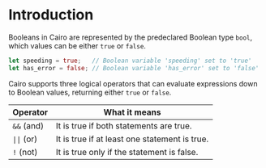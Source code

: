 # Introduction

Booleans in Cairo are represented by the predeclared Boolean type `bool`, which values can be either `true` or `false`.

```rust
let speeding = true;   // Boolean variable 'speeding' set to 'true'
let has_error = false; // Boolean variable 'has_error' set to 'false'
```

Cairo supports three logical operators that can evaluate expressions down to Boolean values, returning either `true` or `false`.

| Operator    | What it means                                 |
| ----------- | --------------------------------------------- |
| `&&` (and)  | It is true if both statements are true.       |
| `\|\|` (or) | It is true if at least one statement is true. |
| `!` (not)   | It is true only if the statement is false.    |
